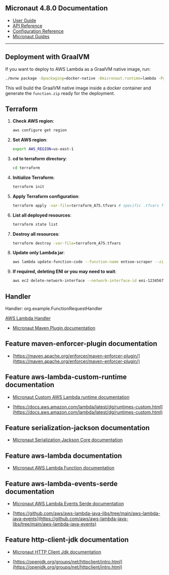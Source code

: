 ## Micronaut 4.8.0 Documentation

- [User Guide](https://docs.micronaut.io/4.8.0/guide/index.html)
- [API Reference](https://docs.micronaut.io/4.8.0/api/index.html)
- [Configuration Reference](https://docs.micronaut.io/4.8.0/guide/configurationreference.html)
- [Micronaut Guides](https://guides.micronaut.io/index.html)
---

## Deployment with GraalVM

If you want to deploy to AWS Lambda as a GraalVM native image, run:

```bash
./mvnw package -Dpackaging=docker-native -Dmicronaut.runtime=lambda -Pgraalvm
```

This will build the GraalVM native image inside a docker container and generate the `function.zip` ready for the deployment.

## Terraform
1. **Check AWS region**:
    ```bash
    aws configure get region
    ```
2. **Set AWS region**:
    ```bash
    export AWS_REGION=us-east-1
    ```
3. **cd to terraform directory**:
    ```bash
    cd terraform
    ```
4. **Initialize Terraform**:
    ```bash
    terraform init
    ```
5. **Apply Terraform configuration**:
    ```bash
    terraform apply -var-file=terraform_A75.tfvars # specific .tfvars file
    ```
6. **List all deployed resources**:
    ```bash
    terraform state list
    ```
7. **Destroy all resources**:
    ```bash
    terraform destroy -var-file=terraform_A75.tfvars
    ```
8. **Update only Lambda jar**:
    ```bash
    aws lambda update-function-code --function-name entsoe-scraper --zip-file fileb://../target/function.zip
    ```
9. **If required, deleting ENI or you may need to wait**:
   ```bash
   aws ec2 delete-network-interface --network-interface-id eni-1234567890abcdef0
   ```

## Handler

Handler: org.example.FunctionRequestHandler

[AWS Lambda Handler](https://docs.aws.amazon.com/lambda/latest/dg/java-handler.html)

- [Micronaut Maven Plugin documentation](https://micronaut-projects.github.io/micronaut-maven-plugin/latest/)
## Feature maven-enforcer-plugin documentation

- [https://maven.apache.org/enforcer/maven-enforcer-plugin/](https://maven.apache.org/enforcer/maven-enforcer-plugin/)


## Feature aws-lambda-custom-runtime documentation

- [Micronaut Custom AWS Lambda runtime documentation](https://micronaut-projects.github.io/micronaut-aws/latest/guide/index.html#lambdaCustomRuntimes)

- [https://docs.aws.amazon.com/lambda/latest/dg/runtimes-custom.html](https://docs.aws.amazon.com/lambda/latest/dg/runtimes-custom.html)


## Feature serialization-jackson documentation

- [Micronaut Serialization Jackson Core documentation](https://micronaut-projects.github.io/micronaut-serialization/latest/guide/)


## Feature aws-lambda documentation

- [Micronaut AWS Lambda Function documentation](https://micronaut-projects.github.io/micronaut-aws/latest/guide/index.html#lambda)


## Feature aws-lambda-events-serde documentation

- [Micronaut AWS Lambda Events Serde documentation](https://micronaut-projects.github.io/micronaut-aws/snapshot/guide/#eventsLambdaSerde)

- [https://github.com/aws/aws-lambda-java-libs/tree/main/aws-lambda-java-events](https://github.com/aws/aws-lambda-java-libs/tree/main/aws-lambda-java-events)


## Feature http-client-jdk documentation

- [Micronaut HTTP Client Jdk documentation](https://docs.micronaut.io/latest/guide/index.html#jdkHttpClient)

- [https://openjdk.org/groups/net/httpclient/intro.html](https://openjdk.org/groups/net/httpclient/intro.html)


